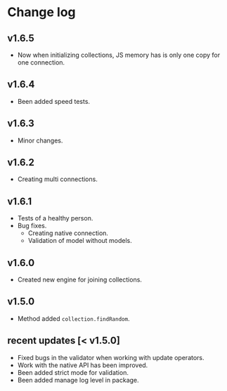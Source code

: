 # Change log 

## v1.6.5

- Now when initializing collections, JS memory has is only one copy for one connection.

## v1.6.4

- Been added speed tests.

## v1.6.3

- Minor changes.

## v1.6.2

- Creating multi connections.

## v1.6.1

- Tests of a healthy person.
- Bug fixes.
  - Creating native connection.
  - Validation of model without models.

## v1.6.0

- Created new engine for joining collections.

## v1.5.0

- Method added `collection.findRandom`.

## recent updates [< v1.5.0]

- Fixed bugs in the validator when working with update operators.
- Work with the native API has been improved.
- Been added strict mode for validation.
- Been added manage log level in package.